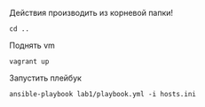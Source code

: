 Действия производить из корневой папки!

```
cd ..
```

Поднять vm

```
vagrant up
```

Запустить плейбук

```
ansible-playbook lab1/playbook.yml -i hosts.ini   
```